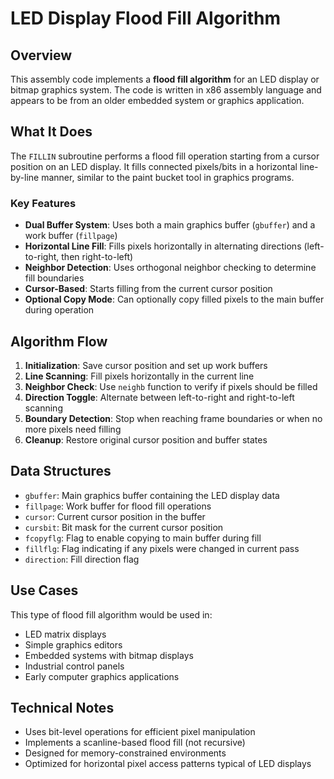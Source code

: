 # LED Display Flood Fill Algorithm

## Overview

This assembly code implements a **flood fill algorithm** for an LED display or bitmap graphics system. The code is written in x86 assembly language and appears to be from an older embedded system or graphics application.

## What It Does

The `FILLIN` subroutine performs a flood fill operation starting from a cursor position on an LED display. It fills connected pixels/bits in a horizontal line-by-line manner, similar to the paint bucket tool in graphics programs.

### Key Features

- **Dual Buffer System**: Uses both a main graphics buffer (`gbuffer`) and a work buffer (`fillpage`)
- **Horizontal Line Fill**: Fills pixels horizontally in alternating directions (left-to-right, then right-to-left)
- **Neighbor Detection**: Uses orthogonal neighbor checking to determine fill boundaries
- **Cursor-Based**: Starts filling from the current cursor position
- **Optional Copy Mode**: Can optionally copy filled pixels to the main buffer during operation

## Algorithm Flow

1. **Initialization**: Save cursor position and set up work buffers
2. **Line Scanning**: Fill pixels horizontally in the current line
3. **Neighbor Check**: Use `neighb` function to verify if pixels should be filled
4. **Direction Toggle**: Alternate between left-to-right and right-to-left scanning
5. **Boundary Detection**: Stop when reaching frame boundaries or when no more pixels need filling
6. **Cleanup**: Restore original cursor position and buffer states

## Data Structures

- `gbuffer`: Main graphics buffer containing the LED display data
- `fillpage`: Work buffer for flood fill operations
- `cursor`: Current cursor position in the buffer
- `cursbit`: Bit mask for the current cursor position
- `fcopyflg`: Flag to enable copying to main buffer during fill
- `fillflg`: Flag indicating if any pixels were changed in current pass
- `direction`: Fill direction flag

## Use Cases

This type of flood fill algorithm would be used in:
- LED matrix displays
- Simple graphics editors
- Embedded systems with bitmap displays
- Industrial control panels
- Early computer graphics applications

## Technical Notes

- Uses bit-level operations for efficient pixel manipulation
- Implements a scanline-based flood fill (not recursive)
- Designed for memory-constrained environments
- Optimized for horizontal pixel access patterns typical of LED displays
